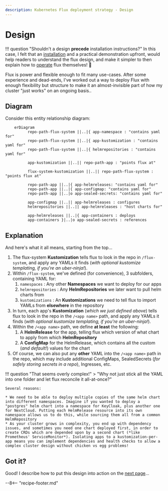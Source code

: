 ```yaml
---
description: Kubernetes Flux deployment strategy - Design
---
```

# Design

!!! question "Shouldn't a design **precede** installation instructions?"
    In this case, I felt that an [installation](/kubernetes/deployment/flux/install/) and a practical demonstration upfront, would help readers to understand the flux design, and make it simpler to then explain how to [operate](/kubernetes/deployment/flux/operate/) flux themselves! 💪

Flux is power and flexible enough to fit many use-cases. After some experience and dead-ends, I've worked out a way to deploy Flux with enough flexibility but structure to make it an almost-invisible part of how my cluster "just works" on an ongoing basis..

## Diagram

Consider this entity relationship diagram:

``` mermaid
    erDiagram
          repo-path-flux-system ||..|{ app-namespace : "contains yaml for"
          repo-path-flux-system ||..|{ app-kustomization : "contains yaml for"
          repo-path-flux-system ||..|{ helmrepositories : "contains yaml for"

          app-kustomization ||..|| repo-path-app : "points flux at"

          flux-system-kustomization ||..|| repo-path-flux-system : "points flux at"

          repo-path-app ||..|{ app-helmreleases: "contains yaml for"
          repo-path-app ||..|{ app-configmap: "contains yaml for"
          repo-path-app ||..|o app-sealed-secrets: "contains yaml for"
          
          app-configmap ||..|| app-helmreleases : configures
          helmrepositories ||..|| app-helmreleases : "host charts for"
          
          app-helmreleases ||..|{ app-containers : deploys
          app-containers }|..|o app-sealed-secrets : references
```

## Explanation

And here's what it all means, starting from the top...

1. The flux-system **Kustomization** tells flux to look in the repo in `/flux-system`, and apply any YAMLs it finds (*with optional kustomize templating, if you're an uber-ninja!*).
2. Within `/flux-system`, we've defined (for convenience), 3 subfolders, containing YAML for:
      1. `namespaces` : Any other **Namespaces** we want to deploy for our apps
      2. `helmrepositories` : Any **HelmRepositories** we later want to pull helm charts from
      3. `kustomizations` : An **Kustomizations** we need to tell flux to import YAMLs from **elsewhere** in the repository
3. In turn, each app's **Kustomization** (*which we just defined above*) tells flux to look in the repo in the `/<app name>` path, and apply any YAMLs it finds (*with optional kustomize templating, if you're an uber-ninja!*).
4. Within the `/<app name>` path, we define **at least** the following:
      1. A **HelmRelease** for the app, telling flux which version of what chart to apply from which **HelmRepository**
      2. A **ConfigMap** for the HelmRelease, which contains all the custom (*and default!*) values for the chart
5. Of course, we can also put any **other** YAML into the `/<app name>` path in the repo, which may include additional ConfigMaps, SealedSecrets (*for safely storing secrets in a repo*), Ingresses, etc.

!!! question "That seems overly complex!"
    > "Why not just stick all the YAML into one folder and let flux reconcile it all-at-once?"

    Several reasons:

    * We need to be able to deploy multiple copies of the same helm chart into different namespaces. Imagine if you wanted to deploy a "postgres" helm chart into a namespace for KeyCloak, plus another one for NextCloud. Putting each HelmRelease resource into its own namespace allows us to do this, while sourcing them all from a common HelmRepository
    * As your cluster grows in complexity, you end up with dependency issues, and sometimes you need one chart deployed first, in order to create CRDs which are depended upon by a second chart (*like Prometheus' ServiceMonitor*). Isolating apps to a kustomization-per-app means you can implement dependencies and health checks to allow a complex cluster design without chicken vs egg problems! 

## Got it?

Good! I describe how to put this design into action on the [next page](/kubernetes/deployment/flux/operate/)...

[^1]: ERDs are fancy diagrams for nERDs which [represent cardinality between entities](https://en.wikipedia.org/wiki/Entity%E2%80%93relationship_model#Crow's_foot_notation) scribbled using the foot of a crow 🐓

--8<-- "recipe-footer.md"
